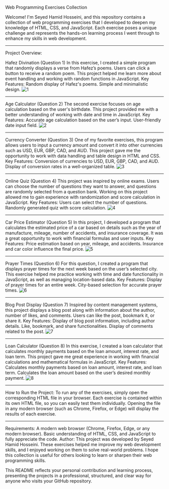 Web Programming Exercises Collection

Welcome! I'm Seyed Hamid Hosseini, and this repository contains a collection of web programming exercises that I developed to deepen my knowledge of HTML, CSS, and JavaScript. Each exercise poses a unique challenge and represents the hands-on learning process I went through to enhance my skills in web development.

---------------------------------------------------
Project Overview:

Hafez Divination (Question 1)
In this exercise, I created a simple program that randomly displays a verse from Hafez’s poems. Users can click a button to receive a random poem. This project helped me learn more about event handling and working with random functions in JavaScript.
Key Features:
Random display of Hafez's poems.
Simple and minimalistic design.
![1](https://github.com/user-attachments/assets/198d171d-95a4-426f-aa80-b086262ca566)

---------------------------------------------------

Age Calculator (Question 2)
The second exercise focuses on age calculation based on the user's birthdate. This project provided me with a better understanding of working with date and time in JavaScript.
Key Features:
Accurate age calculation based on the user’s input.
User-friendly date input field.
![2](https://github.com/user-attachments/assets/b67e0f7c-5094-4869-ac19-7df50510f4a6)

---------------------------------------------------

Currency Converter (Question 3)
One of my favorite exercises, this program allows users to input a currency amount and convert it into other currencies such as USD, EUR, GBP, CAD, and AUD. This project gave me the opportunity to work with data handling and table design in HTML and CSS.
Key Features:
Conversion of currencies to USD, EUR, GBP, CAD, and AUD.
Display of conversion rates in a well-organized table.
![3](https://github.com/user-attachments/assets/372f3b2c-b679-4d8e-b568-2dc8d52142c6)

---------------------------------------------------

Online Quiz (Question 4)
This project was inspired by online exams. Users can choose the number of questions they want to answer, and questions are randomly selected from a question bank. Working on this project allowed me to gain experience with randomization and score calculation in JavaScript.
Key Features:
Users can select the number of questions.
Randomly generated quiz with score calculation.
![4](https://github.com/user-attachments/assets/9fa51518-e930-46da-95ae-9a97e07ba6dd)

---------------------------------------------------

Car Price Estimator (Question 5)
In this project, I developed a program that calculates the estimated price of a car based on details such as the year of manufacture, mileage, number of accidents, and insurance coverage. It was a great opportunity to work with financial formulas and user inputs.
Key Features:
Price estimation based on year, mileage, and accidents.
Insurance and car color influence the final price.
![5](https://github.com/user-attachments/assets/a2a56643-0c24-4159-967f-2622c74fa633)

---------------------------------------------------

Prayer Times (Question 6)
For this question, I created a program that displays prayer times for the next week based on the user’s selected city. This exercise helped me practice working with time and date functionality in JavaScript, as well as managing location-based data.
Key Features:
Display of prayer times for an entire week.
City-based selection for accurate prayer times.
![6](https://github.com/user-attachments/assets/7703493c-a339-4f0a-9442-42cb6dd2e160)

---------------------------------------------------

Blog Post Display (Question 7)
Inspired by content management systems, this project displays a blog post along with information about the author, number of likes, and comments. Users can like the post, bookmark it, or share it.
Key Features:
Display of blog post information, including author details.
Like, bookmark, and share functionalities.
Display of comments related to the post.
![7](https://github.com/user-attachments/assets/83bf7378-cc7b-4892-9c84-01adeef6159e)

---------------------------------------------------

Loan Calculator (Question 8)
In this exercise, I created a loan calculator that calculates monthly payments based on the loan amount, interest rate, and loan term. This project gave me great experience in working with financial calculations and mathematical formulas in JavaScript.
Key Features:
Calculates monthly payments based on loan amount, interest rate, and loan term.
Calculates the loan amount based on the user’s desired monthly payment.
![8](https://github.com/user-attachments/assets/92d4aa7a-40aa-453c-9ac2-076713d6008e)

---------------------------------------------------

How to Run the Project:
To run any of the exercises, simply open the corresponding HTML file in your browser. Each exercise is contained within its own HTML file, so you can easily test them individually. Opening the file in any modern browser (such as Chrome, Firefox, or Edge) will display the results of each exercise.

---------------------------------------------------

Requirements:
A modern web browser (Chrome, Firefox, Edge, or any modern browser).
Basic understanding of HTML, CSS, and JavaScript to fully appreciate the code.
Author:
This project was developed by Seyed Hamid Hosseini. These exercises helped me improve my web development skills, and I enjoyed working on them to solve real-world problems. I hope this collection is useful for others looking to learn or sharpen their web programming skills.

This README reflects your personal contribution and learning process, presenting the projects in a professional, structured, and clear way for anyone who visits your GitHub repository.
